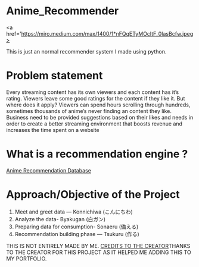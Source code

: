 # Anime_Recommender
<a href='https://miro.medium.com/max/1400/1*nFQqETyMOcItF_0IasBcfw.jpeg></a>
<p>This is just an normal recommender system I made using python.</p>
<h1>Problem statement</h1>
<p>Every streaming content has its own viewers and each content has it’s rating. Viewers leave some good ratings for the content if they like it. But where does it apply? Viewers can spend hours scrolling through hundreds, sometimes thousands of anime’s never finding an content they like. Business need to be provided suggestions based on their likes and needs in order to create a better streaming environment that boosts revenue and increases the time spent on a website</p>

<h1>What is a recommendation engine ?</h1>
<a href='https://miro.medium.com/max/1400/1*dCEBhlDpuHkwEErkprmG_g.jpeg></a>
<p> It is an unsupervised learning algorithm (one that does not have a target variable to measure accuracy against) mostly used to aid in consumer decision making. I’m sure you have seen them while online shopping. They also appear in places like streaming apps (aka Netflix and Hulu) to help you select a TV show or movie to watch next and on journalism/media websites like Medium to suggest other articles you may like to read, among many other uses. Obviously many e-retailers like Amazon have already been using recommender algorithms for quite some time, but many smaller or newer sites are still in need. There are different varieties of recommenders that base their predictions on different features.</p>

<h1>About the Dataset</h1>
<p>This data set contains information on user preference data from 73,516 users on 12,294 anime. Each user is able to add anime to their completed list and give it a rating and this data set is a compilation of those ratings</p>
<p>Credits: <a href='https://www.kaggle.com/CooperUnion/anime-recommendations-database'>Anime Recommendation Database</a></p>

<h1>Approach/Objective of the Project</h1>
<ol>
    <li>Meet and greet data — Konnichiwa (こんにちわ) </li>
    <li>Analyze the data- Byakugan (白ガン) </li>
    <li>Preparing data for consumption- Sonaeru (備える) </li>
    <li>Recommendation building phase — Tsukuru (作る) </li>
</ol>
<a href='https://miro.medium.com/max/1506/1*hyzxtUrjmlScoNABH5bdMQ.png></a>
<a href='https://miro.medium.com/max/1508/1*CgqwP7MeL8KxfRmjIEqHSA.png'></a>
<a href='https://miro.medium.com/max/1512/1*7wVAmNR4NdksRA3tyq-olw.png'></a>
<a href='https://miro.medium.com/max/1508/1*PCnEH4_ndWmsd3cFPz5wlA.png'></a>



<p>THIS IS NOT ENTIRELY MADE BY ME. <a href='https://medium.com/analytics-vidhya/anime-recommendation-engine-content-collaborative-filtering-c6e69be29d29'>CREDITS TO THE CREATOR</a>THANKS TO THE CREATOR FOR THIS PROJECT AS IT HELPED ME ADDING THIS TO MY PORTFOLIO. </p>